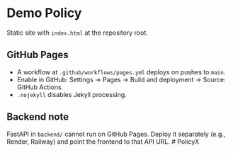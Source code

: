 # Demo Policy

Static site with `index.html` at the repository root.

## GitHub Pages

- A workflow at `.github/workflows/pages.yml` deploys on pushes to `main`.
- Enable in GitHub: Settings → Pages → Build and deployment → Source: GitHub Actions.
- `.nojekyll` disables Jekyll processing.

## Backend note

FastAPI in `backend/` cannot run on GitHub Pages. Deploy it separately (e.g., Render, Railway) and point the frontend to that API URL.
#   P o l i c y X  
 